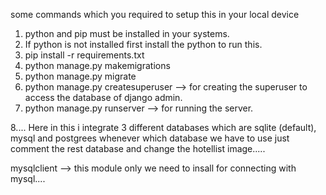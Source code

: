 some commands which you required to setup this in your local device

1.  python and pip must be installed in your systems.
2.  If python is not installed first install the python to run this.
3.  pip install -r requirements.txt
4.  python manage.py makemigrations
5.  python manage.py migrate
6.  python manage.py createsuperuser --> for creating the superuser to access the database of django admin.
7.  python manage.py runserver --> for running the server.


8.... Here in this i integrate 3 different databases which are sqlite (default), mysql and postgrees whenever which database we have to use just comment the rest database and change the hotellist image.....


mysqlclient --> this module only we need to insall for connecting with mysql....